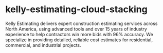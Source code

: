 # kelly-estimating-cloud-stacking
Kelly Estimating delivers expert construction estimating services across North America, using advanced tools and over 15 years of industry experience to help contractors win more bids with 96% accuracy. We specialize in providing detailed, reliable cost estimates for residential, commercial, and industrial projects.
